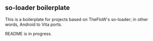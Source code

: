 ## so-loader boilerplate

This is a boilerplate for projects based on TheFloW's so-loader; in other words, Android to Vita ports.

README is in progress.

